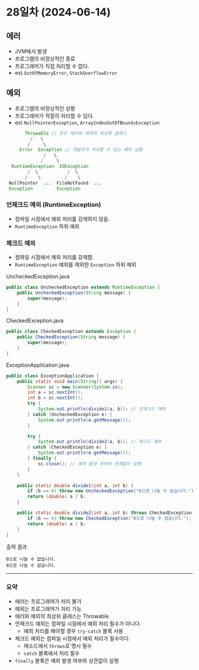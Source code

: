 # 28일차 (2024-06-14)

## 에러
- JVM에서 발생
- 프로그램의 비정상적인 종료
- 프로그래머가 직접 처리할 수 없다.
- ex) `OutOfMemoryError`, `StackOverflowError`

## 예외
- 프로그램의 비정상적인 상황
- 프로그래머가 적절히 처리할 수 있다.
- ex) `NullPointerException`, `ArrayIndexOutOfBoundsException`

```java
       Throwable // 모든 에러와 예외의 최상위 클래스
         /   \
        /     \
     Error  Exception // 개발자가 처리할 수 있는 예외 상황
              /   \
             /     \
  RuntimeException  IOException
        /  \           /  \
       /    \         /    \
 NullPointer  ...  FileNotFound  ...
 Exception         Exception
```
### 언체크드 예외 (RuntimeException)
- 컴파일 시점에서 예외 처리를 강제하지 않음.
- `RuntimeException` 하위 예외

### 체크드 예외
- 컴파일 시점에서 예외 처리를 강제함.
- `RuntimeException` 예외를 제외한 `Exception` 하위 예외

UncheckedException.java
```java
public class UncheckedException extends RuntimeException {
    public UncheckedException(String message) {
        super(message);
    }
}
```
CheckedException.java
```java
public class CheckedException extends Exception {
    public CheckedException(String message) {
        super(message);
    }
}
```

ExceptionApplication.java
```java
public class ExceptionApplication {
    public static void main(String[] args) {
        Scanner sc = new Scanner(System.in);
        int a = sc.nextInt();
        int b = sc.nextInt();
        try {
            System.out.println(divide1(a, b)); // 언체크드 예외
        } catch (UncheckedException e) {
            System.out.println(e.getMessage());
        }

        try {
            System.out.println(divide2(a, b)); // 체크드 예외
        } catch (CheckedException e) {
            System.out.println(e.getMessage());
        } finally {
            sc.close(); // 예외 발생 여부와 관계없이 실행
        }
    }

    public static double divide1(int a, int b) {
        if (b == 0) throw new UncheckedException("0으로 나눌 수 없습니다.");
        return (double) a / b;
    }

    public static double divide2(int a, int b) throws CheckedException {
        if (b == 0) throw new CheckedException("0으로 나눌 수 없습니다.");
        return (double) a / b;
    }
}
```
출력 결과
```
0으로 나눌 수 없습니다.
0으로 나눌 수 없습니다.
```

---

### 요약
- 에러는 프로그래머가 처리 불가
- 예외는 프로그래머가 처리 가능
- 에러와 예외의 최상위 클래스는 Throwable
- 언체크드 예외는 컴파일 시점에서 예외 처리 필수가 아니다.
  - 예외 처리를 해야할 경우 `try-catch` 블록 사용
- 체크드 예외는 컴파일 시점에서 예외 처리가 필수이다.
  - 메소드에서 `throws`로 명시 필수
  - `catch` 블록에서 처리 필수
- `finally` 블록은 예외 발생 여부와 상관없이 실행


